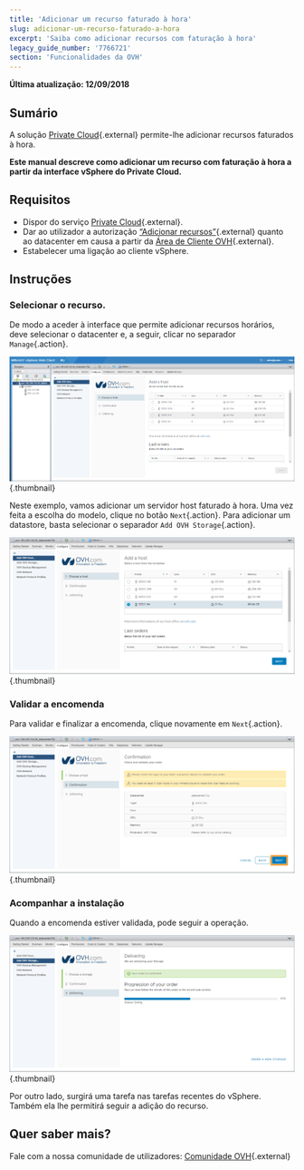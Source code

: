 ```yaml
---
title: 'Adicionar um recurso faturado à hora'
slug: adicionar-um-recurso-faturado-a-hora
excerpt: 'Saiba como adicionar recursos com faturação à hora'
legacy_guide_number: '7766721'
section: 'Funcionalidades da OVH'
---
```


**Última atualização: 12/09/2018**

## Sumário

A solução [Private Cloud](https://www.ovh.pt/private-cloud/){.external} permite-lhe adicionar recursos faturados à hora.

**Este manual descreve como adicionar um recurso com faturação à hora a partir da interface vSphere do Private Cloud.**

## Requisitos

* Dispor do serviço [Private Cloud](https://www.ovh.pt/private-cloud/){.external}.
* Dar ao utilizador a autorização [“Adicionar recursos”](https://docs.ovh.com/fr/private-cloud/changer-les-droits-d-un-utilisateur/){.external} quanto ao datacenter em causa a partir da [Área de Cliente OVH](https://www.ovh.com/auth/?action=gotomanager){.external}.
* Estabelecer uma ligação ao cliente vSphere.


## Instruções

### Selecionar o recurso.

De modo a aceder à interface que permite adicionar recursos horários, deve selecionar o datacenter e, a seguir, clicar no separador `Manage`{.action}.

![Adicionar host](images/addhost_01.png){.thumbnail}

Neste exemplo, vamos adicionar um servidor host faturado à hora. Uma vez feita a escolha do modelo, clique no botão `Next`{.action}. Para adicionar um datastore, basta selecionar o separador `Add OVH Storage`{.action}.

![Adicionar host](images/addhost_03.png){.thumbnail}


### Validar a encomenda

Para validar e finalizar a encomenda, clique novamente em `Next`{.action}.

![](images/addhost_04.png){.thumbnail}

### Acompanhar a instalação

Quando a encomenda estiver validada, pode seguir a operação.

![](images/addhost_06.png){.thumbnail}

Por outro lado, surgirá uma tarefa nas tarefas recentes do vSphere. Também ela lhe permitirá seguir a adição do recurso.


## Quer saber mais?

Fale com a nossa comunidade de utilizadores: [Comunidade OVH](https://community.ovh.com/en/){.external}
